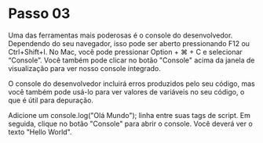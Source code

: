 # Passo 03

Uma das ferramentas mais poderosas é o console do desenvolvedor. Dependendo do seu navegador, isso pode ser aberto pressionando F12 ou Ctrl+Shift+I. No Mac, você pode pressionar Option + ⌘ + C e selecionar “Console”. Você também pode clicar no botão "Console" acima da janela de visualização para ver nosso console integrado.

O console do desenvolvedor incluirá erros produzidos pelo seu código, mas você também pode usá-lo para ver valores de variáveis ​​no seu código, o que é útil para depuração.

Adicione um console.log("Olá Mundo"); linha entre suas tags de script. Em seguida, clique no botão "Console" para abrir o console. Você deverá ver o texto "Hello World".